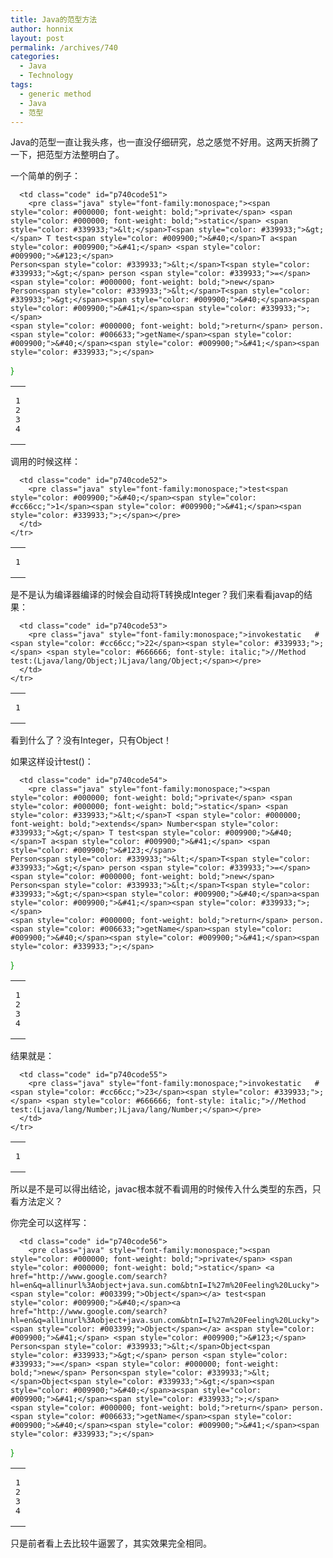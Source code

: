 ```yaml
---
title: Java的范型方法
author: honnix
layout: post
permalink: /archives/740
categories:
  - Java
  - Technology
tags:
  - generic method
  - Java
  - 范型
---
```

Java的范型一直让我头疼，也一直没仔细研究，总之感觉不好用。这两天折腾了一下，把范型方法整明白了。

一个简单的例子：

<div class="wp_codebox">
  <table>
    <tr id="p74051">
      <td class="line_numbers">
        <pre>1
2
3
4
</pre>
      </td>
      
      <td class="code" id="p740code51">
        <pre class="java" style="font-family:monospace;"><span style="color: #000000; font-weight: bold;">private</span> <span style="color: #000000; font-weight: bold;">static</span> <span style="color: #339933;">&lt;</span>T<span style="color: #339933;">&gt;</span> T test<span style="color: #009900;">&#40;</span>T a<span style="color: #009900;">&#41;</span> <span style="color: #009900;">&#123;</span>
    Person<span style="color: #339933;">&lt;</span>T<span style="color: #339933;">&gt;</span> person <span style="color: #339933;">=</span> <span style="color: #000000; font-weight: bold;">new</span> Person<span style="color: #339933;">&lt;</span>T<span style="color: #339933;">&gt;</span><span style="color: #009900;">&#40;</span>a<span style="color: #009900;">&#41;</span><span style="color: #339933;">;</span>
    <span style="color: #000000; font-weight: bold;">return</span> person.<span style="color: #006633;">getName</span><span style="color: #009900;">&#40;</span><span style="color: #009900;">&#41;</span><span style="color: #339933;">;</span>
<span style="color: #009900;">&#125;</span></pre>
      </td>
    </tr>
  </table>
</div>

调用的时候这样：

<div class="wp_codebox">
  <table>
    <tr id="p74052">
      <td class="line_numbers">
        <pre>1
</pre>
      </td>
      
      <td class="code" id="p740code52">
        <pre class="java" style="font-family:monospace;">test<span style="color: #009900;">&#40;</span><span style="color: #cc66cc;">1</span><span style="color: #009900;">&#41;</span><span style="color: #339933;">;</span></pre>
      </td>
    </tr>
  </table>
</div>

是不是认为编译器编译的时候会自动将T转换成Integer？我们来看看javap的结果：

<div class="wp_codebox">
  <table>
    <tr id="p74053">
      <td class="line_numbers">
        <pre>1
</pre>
      </td>
      
      <td class="code" id="p740code53">
        <pre class="java" style="font-family:monospace;">invokestatic	#<span style="color: #cc66cc;">22</span><span style="color: #339933;">;</span> <span style="color: #666666; font-style: italic;">//Method test:(Ljava/lang/Object;)Ljava/lang/Object;</span></pre>
      </td>
    </tr>
  </table>
</div>

看到什么了？没有Integer，只有Object！

如果这样设计test()：

<div class="wp_codebox">
  <table>
    <tr id="p74054">
      <td class="line_numbers">
        <pre>1
2
3
4
</pre>
      </td>
      
      <td class="code" id="p740code54">
        <pre class="java" style="font-family:monospace;"><span style="color: #000000; font-weight: bold;">private</span> <span style="color: #000000; font-weight: bold;">static</span> <span style="color: #339933;">&lt;</span>T <span style="color: #000000; font-weight: bold;">extends</span> Number<span style="color: #339933;">&gt;</span> T test<span style="color: #009900;">&#40;</span>T a<span style="color: #009900;">&#41;</span> <span style="color: #009900;">&#123;</span>
    Person<span style="color: #339933;">&lt;</span>T<span style="color: #339933;">&gt;</span> person <span style="color: #339933;">=</span> <span style="color: #000000; font-weight: bold;">new</span> Person<span style="color: #339933;">&lt;</span>T<span style="color: #339933;">&gt;</span><span style="color: #009900;">&#40;</span>a<span style="color: #009900;">&#41;</span><span style="color: #339933;">;</span>
    <span style="color: #000000; font-weight: bold;">return</span> person.<span style="color: #006633;">getName</span><span style="color: #009900;">&#40;</span><span style="color: #009900;">&#41;</span><span style="color: #339933;">;</span>
<span style="color: #009900;">&#125;</span></pre>
      </td>
    </tr>
  </table>
</div>

结果就是：

<div class="wp_codebox">
  <table>
    <tr id="p74055">
      <td class="line_numbers">
        <pre>1
</pre>
      </td>
      
      <td class="code" id="p740code55">
        <pre class="java" style="font-family:monospace;">invokestatic	#<span style="color: #cc66cc;">23</span><span style="color: #339933;">;</span> <span style="color: #666666; font-style: italic;">//Method test:(Ljava/lang/Number;)Ljava/lang/Number;</span></pre>
      </td>
    </tr>
  </table>
</div>

所以是不是可以得出结论，javac根本就不看调用的时候传入什么类型的东西，只看方法定义？

你完全可以这样写：

<div class="wp_codebox">
  <table>
    <tr id="p74056">
      <td class="line_numbers">
        <pre>1
2
3
4
</pre>
      </td>
      
      <td class="code" id="p740code56">
        <pre class="java" style="font-family:monospace;"><span style="color: #000000; font-weight: bold;">private</span> <span style="color: #000000; font-weight: bold;">static</span> <a href="http://www.google.com/search?hl=en&q=allinurl%3Aobject+java.sun.com&btnI=I%27m%20Feeling%20Lucky"><span style="color: #003399;">Object</span></a> test<span style="color: #009900;">&#40;</span><a href="http://www.google.com/search?hl=en&q=allinurl%3Aobject+java.sun.com&btnI=I%27m%20Feeling%20Lucky"><span style="color: #003399;">Object</span></a> a<span style="color: #009900;">&#41;</span> <span style="color: #009900;">&#123;</span>
    Person<span style="color: #339933;">&lt;</span>Object<span style="color: #339933;">&gt;</span> person <span style="color: #339933;">=</span> <span style="color: #000000; font-weight: bold;">new</span> Person<span style="color: #339933;">&lt;</span>Object<span style="color: #339933;">&gt;</span><span style="color: #009900;">&#40;</span>a<span style="color: #009900;">&#41;</span><span style="color: #339933;">;</span>
    <span style="color: #000000; font-weight: bold;">return</span> person.<span style="color: #006633;">getName</span><span style="color: #009900;">&#40;</span><span style="color: #009900;">&#41;</span><span style="color: #339933;">;</span>
<span style="color: #009900;">&#125;</span></pre>
      </td>
    </tr>
  </table>
</div>

只是前者看上去比较牛逼罢了，其实效果完全相同。